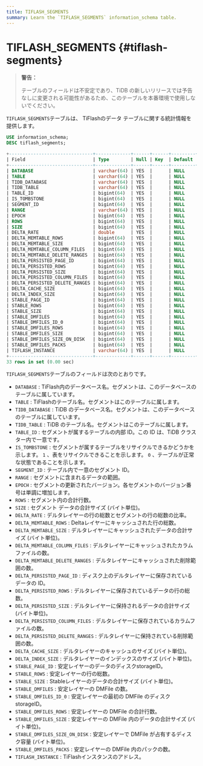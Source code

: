 ```yaml
---
title: TIFLASH_SEGMENTS
summary: Learn the `TIFLASH_SEGMENTS` information_schema table.
---
```


# TIFLASH_SEGMENTS {#tiflash-segments}

> **警告：**
>
> テーブルのフィールドは不安定であり、TiDB の新しいリリースでは予告なしに変更される可能性があるため、このテーブルを本番環境で使用しないでください。

`TIFLASH_SEGMENTS`テーブルは、 TiFlashのデータ テーブルに関する統計情報を提供します。

```sql
USE information_schema;
DESC tiflash_segments;
```

```sql
+-------------------------------+-------------+------+------+---------+-------+
| Field                         | Type        | Null | Key  | Default | Extra |
+-------------------------------+-------------+------+------+---------+-------+
| DATABASE                      | varchar(64) | YES  |      | NULL    |       |
| TABLE                         | varchar(64) | YES  |      | NULL    |       |
| TIDB_DATABASE                 | varchar(64) | YES  |      | NULL    |       |
| TIDB_TABLE                    | varchar(64) | YES  |      | NULL    |       |
| TABLE_ID                      | bigint(64)  | YES  |      | NULL    |       |
| IS_TOMBSTONE                  | bigint(64)  | YES  |      | NULL    |       |
| SEGMENT_ID                    | bigint(64)  | YES  |      | NULL    |       |
| RANGE                         | varchar(64) | YES  |      | NULL    |       |
| EPOCH                         | bigint(64)  | YES  |      | NULL    |       |
| ROWS                          | bigint(64)  | YES  |      | NULL    |       |
| SIZE                          | bigint(64)  | YES  |      | NULL    |       |
| DELTA_RATE                    | double      | YES  |      | NULL    |       |
| DELTA_MEMTABLE_ROWS           | bigint(64)  | YES  |      | NULL    |       |
| DELTA_MEMTABLE_SIZE           | bigint(64)  | YES  |      | NULL    |       |
| DELTA_MEMTABLE_COLUMN_FILES   | bigint(64)  | YES  |      | NULL    |       |
| DELTA_MEMTABLE_DELETE_RANGES  | bigint(64)  | YES  |      | NULL    |       |
| DELTA_PERSISTED_PAGE_ID       | bigint(64)  | YES  |      | NULL    |       |
| DELTA_PERSISTED_ROWS          | bigint(64)  | YES  |      | NULL    |       |
| DELTA_PERSISTED_SIZE          | bigint(64)  | YES  |      | NULL    |       |
| DELTA_PERSISTED_COLUMN_FILES  | bigint(64)  | YES  |      | NULL    |       |
| DELTA_PERSISTED_DELETE_RANGES | bigint(64)  | YES  |      | NULL    |       |
| DELTA_CACHE_SIZE              | bigint(64)  | YES  |      | NULL    |       |
| DELTA_INDEX_SIZE              | bigint(64)  | YES  |      | NULL    |       |
| STABLE_PAGE_ID                | bigint(64)  | YES  |      | NULL    |       |
| STABLE_ROWS                   | bigint(64)  | YES  |      | NULL    |       |
| STABLE_SIZE                   | bigint(64)  | YES  |      | NULL    |       |
| STABLE_DMFILES                | bigint(64)  | YES  |      | NULL    |       |
| STABLE_DMFILES_ID_0           | bigint(64)  | YES  |      | NULL    |       |
| STABLE_DMFILES_ROWS           | bigint(64)  | YES  |      | NULL    |       |
| STABLE_DMFILES_SIZE           | bigint(64)  | YES  |      | NULL    |       |
| STABLE_DMFILES_SIZE_ON_DISK   | bigint(64)  | YES  |      | NULL    |       |
| STABLE_DMFILES_PACKS          | bigint(64)  | YES  |      | NULL    |       |
| TIFLASH_INSTANCE              | varchar(64) | YES  |      | NULL    |       |
+-------------------------------+-------------+------+------+---------+-------+
33 rows in set (0.00 sec)
```

`TIFLASH_SEGMENTS`テーブルのフィールドは次のとおりです。

-   `DATABASE` : TiFlash内のデータベース名。セグメントは、このデータベースのテーブルに属しています。
-   `TABLE` : TiFlashのテーブル名。セグメントはこのテーブルに属します。
-   `TIDB_DATABASE` : TiDB のデータベース名。セグメントは、このデータベースのテーブルに属しています。
-   `TIDB_TABLE` : TiDB のテーブル名。セグメントはこのテーブルに属します。
-   `TABLE_ID` : セグメントが属するテーブルの内部 ID。この ID は、TiDB クラスター内で一意です。
-   `IS_TOMBSTONE` : セグメントが属するテーブルをリサイクルできるかどうかを示します。 `1` 、表をリサイクルできることを示します。 `0` 、テーブルが正常な状態であることを示します。
-   `SEGMENT_ID` : テーブル内で一意のセグメント ID。
-   `RANGE` : セグメントに含まれるデータの範囲。
-   `EPOCH` : セグメントの更新されたバージョン。各セグメントのバージョン番号は単調に増加します。
-   `ROWS` : セグメント内の合計行数。
-   `SIZE` : セグメント データの合計サイズ (バイト単位)。
-   `DELTA_RATE` : デルタレイヤーの行の総数とセグメントの行の総数の比率。
-   `DELTA_MEMTABLE_ROWS` : Deltaレイヤーにキャッシュされた行の総数。
-   `DELTA_MEMTABLE_SIZE` : デルタレイヤーにキャッシュされたデータの合計サイズ (バイト単位)。
-   `DELTA_MEMTABLE_COLUMN_FILES` : デルタレイヤーにキャッシュされたカラムファイルの数。
-   `DELTA_MEMTABLE_DELETE_RANGES` : デルタレイヤーにキャッシュされた削除範囲の数。
-   `DELTA_PERSISTED_PAGE_ID` : ディスク上のデルタレイヤーに保存されているデータの ID。
-   `DELTA_PERSISTED_ROWS` : デルタレイヤーに保存されているデータの行の総数。
-   `DELTA_PERSISTED_SIZE` : デルタレイヤーに保持されるデータの合計サイズ (バイト単位)。
-   `DELTA_PERSISTED_COLUMN_FILES` : デルタレイヤーに保存されているカラムファイルの数。
-   `DELTA_PERSISTED_DELETE_RANGES` : デルタレイヤーに保持されている削除範囲の数。
-   `DELTA_CACHE_SIZE` : デルタレイヤーのキャッシュのサイズ (バイト単位)。
-   `DELTA_INDEX_SIZE` : デルタレイヤーのインデックスのサイズ (バイト単位)。
-   `STABLE_PAGE_ID` : 安定レイヤーのデータのディスクstorageID。
-   `STABLE_ROWS` : 安定レイヤーの行の総数。
-   `STABLE_SIZE` : Stableレイヤーのデータの合計サイズ (バイト単位)。
-   `STABLE_DMFILES` : 安定レイヤーの DMFile の数。
-   `STABLE_DMFILES_ID_0` : 安定レイヤーの最初の DMFile のディスクstorageID。
-   `STABLE_DMFILES_ROWS` : 安定レイヤーの DMFile の合計行数。
-   `STABLE_DMFILES_SIZE` : 安定レイヤーの DMFile 内のデータの合計サイズ (バイト単位)。
-   `STABLE_DMFILES_SIZE_ON_DISK` : 安定レイヤーで DMFile が占有するディスク容量 (バイト単位)。
-   `STABLE_DMFILES_PACKS` : 安定レイヤーの DMFile 内のパックの数。
-   `TIFLASH_INSTANCE` : TiFlashインスタンスのアドレス。
